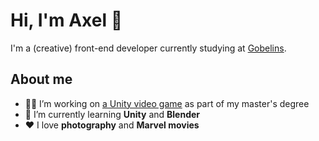 # Hi, I'm Axel 👋
I'm a (creative) front-end developer currently studying at [Gobelins](https://www.gobelins.fr).

## About me
- 👨‍💻 I’m working on [a Unity video game](https://github.com/JuDmnca/sergii) as part of my master's degree
- 🌱 I’m currently learning **Unity** and **Blender**
- ❤️ I love **photography** and **Marvel movies**
